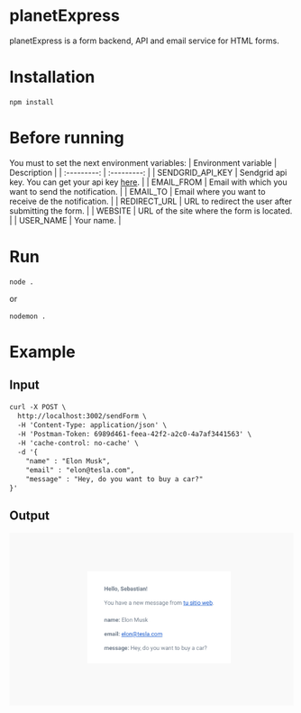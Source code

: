 # planetExpress
planetExpress is a form backend, API and email service for HTML forms.

# Installation
```
npm install
```

# Before running
You must to set the next environment variables:
| Environment variable | Description |
| :---------: | :---------: |
| SENDGRID_API_KEY | Sendgrid api key. You can get your api key [here](https://sendgrid.com/). |
| EMAIL_FROM | Email with which you want to send the notification. |
| EMAIL_TO | Email where you want to receive de the notification. |
| REDIRECT_URL | URL to redirect the user after submitting the form. |
| WEBSITE | URL of the site where the form is located. |
| USER_NAME | Your name. |

# Run
```
node .
```
or
```
nodemon .
```

# Example
## Input

```
curl -X POST \
  http://localhost:3002/sendForm \
  -H 'Content-Type: application/json' \
  -H 'Postman-Token: 6989d461-feea-42f2-a2c0-4a7af3441563' \
  -H 'cache-control: no-cache' \
  -d '{
    "name" : "Elon Musk",
    "email" : "elon@tesla.com",
    "message" : "Hey, do you want to buy a car?"
}'
```

## Output
![alt text](./output.png)
